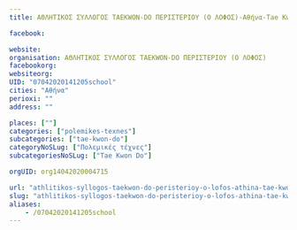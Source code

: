 ```yaml
---
title: ΑΘΛΗΤΙΚΟΣ ΣΥΛΛΟΓΟΣ TAEKWON-DO ΠΕΡΙΣΤΕΡΙΟΥ (Ο ΛΟΦΟΣ)-Αθήνα-Tae Kwon Do

facebook:

website:
organisation: ΑΘΛΗΤΙΚΟΣ ΣΥΛΛΟΓΟΣ TAEKWON-DO ΠΕΡΙΣΤΕΡΙΟΥ (Ο ΛΟΦΟΣ)
facebookorg:
websiteorg:
UID: "07042020141205school"
cities: "Αθήνα"
perioxi: ""
address: ""

places: [""]
categories: ["polemikes-texnes"]
subcategories: ["tae-kwon-do"]
categoryNoSLug: ["Πολεμικές τέχνες"]
subcategoriesNoSLug: ["Tae Kwon Do"]

orgUID: org14042020004715

url: "athlitikos-syllogos-taekwon-do-peristerioy-o-lofos-athina-tae-kwon-do/athina//"
slug: "athlitikos-syllogos-taekwon-do-peristerioy-o-lofos-athina-tae-kwon-do"
aliases:
    - /07042020141205school
---
```





